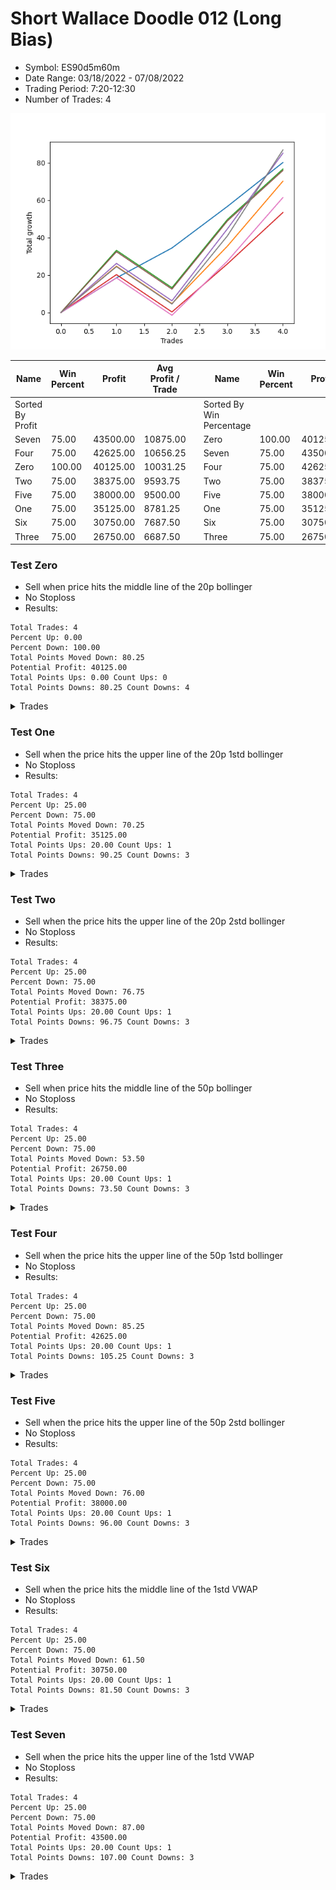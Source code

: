 # Short Wallace Doodle 012 (Long Bias)
- Symbol: ES90d5m60m
- Date Range: 03/18/2022 - 07/08/2022
- Trading Period: 7:20-12:30
- Number of Trades: 4

![Plot](ShortWallaceDoodle012ES90d5m60m(LongBias).png)

| Name | Win Percent | Profit | Avg Profit / Trade |     | Name | Win Percent | Profit | Avg Profit / Trade |
| ---- | ----------- | ------ | ------------------ | --- | ---- | ----------- | ------ | ------------------ |
| Sorted By <br> Profit | | | | | Sorted By <br> Win Percentage ||||
| Seven | 75.00 | 43500.00 | 10875.00 |     | Zero | 100.00 | 40125.00 | 10031.25 |
| Four | 75.00 | 42625.00 | 10656.25 |     | Seven | 75.00 | 43500.00 | 10875.00 |
| Zero | 100.00 | 40125.00 | 10031.25 |     | Four | 75.00 | 42625.00 | 10656.25 |
| Two | 75.00 | 38375.00 | 9593.75 |     | Two | 75.00 | 38375.00 | 9593.75 |
| Five | 75.00 | 38000.00 | 9500.00 |     | Five | 75.00 | 38000.00 | 9500.00 |
| One | 75.00 | 35125.00 | 8781.25 |     | One | 75.00 | 35125.00 | 8781.25 |
| Six | 75.00 | 30750.00 | 7687.50 |     | Six | 75.00 | 30750.00 | 7687.50 |
| Three | 75.00 | 26750.00 | 6687.50 |     | Three | 75.00 | 26750.00 | 6687.50 |

### Test Zero
* Sell when price hits the middle line of the 20p bollinger
* No Stoploss
* Results:
```
Total Trades: 4
Percent Up: 0.00
Percent Down: 100.00
Total Points Moved Down: 80.25
Potential Profit: 40125.00
Total Points Ups: 0.00 Count Ups: 0
Total Points Downs: 80.25 Count Downs: 4
```

<details><summary>Trades</summary>

<code>In: 2022-04-06 11:05:00		Out: 2022-04-06 11:08:10		Total Position Time: 03:10		Total Move Down: 18.50		Total to Date: 18.50</code> <br />
<code>In: 2022-04-25 11:35:00		Out: 2022-04-25 12:07:15		Total Position Time: 32:15		Total Move Down: 16.00		Total to Date: 34.50</code> <br />
<code>In: 2022-05-19 08:50:00		Out: 2022-05-19 09:21:05		Total Position Time: 31:05		Total Move Down: 22.25		Total to Date: 56.75</code> <br />
<code>In: 2022-05-19 12:05:00		Out: 2022-05-19 12:18:20		Total Position Time: 13:20		Total Move Down: 23.50		Total to Date: 80.25</code> <br />


</details>

### Test One
* Sell when the price hits the upper line of the 20p 1std bollinger
* No Stoploss
* Results:
```
Total Trades: 4
Percent Up: 25.00
Percent Down: 75.00
Total Points Moved Down: 70.25
Potential Profit: 35125.00
Total Points Ups: 20.00 Count Ups: 1
Total Points Downs: 90.25 Count Downs: 3
```

<details><summary>Trades</summary>

<code>In: 2022-04-06 11:05:00		Out: 2022-04-06 11:09:45		Total Position Time: 04:45		Total Move Down: 24.75		Total to Date: 24.75</code> <br />
<code>In: 2022-04-25 11:35:00		Out: 2022-04-25 12:35:55		Total Position Time: 60:55		Total Move Down: -20.00		Total to Date: 4.75</code> <br />
<code>In: 2022-05-19 08:50:00		Out: 2022-05-19 09:40:30		Total Position Time: 50:30		Total Move Down: 30.75		Total to Date: 35.50</code> <br />
<code>In: 2022-05-19 12:05:00		Out: 2022-05-19 12:24:50		Total Position Time: 19:50		Total Move Down: 34.75		Total to Date: 70.25</code> <br />


</details>

### Test Two
* Sell when the price hits the upper line of the 20p 2std bollinger
* No Stoploss
* Results:
```
Total Trades: 4
Percent Up: 25.00
Percent Down: 75.00
Total Points Moved Down: 76.75
Potential Profit: 38375.00
Total Points Ups: 20.00 Count Ups: 1
Total Points Downs: 96.75 Count Downs: 3
```

<details><summary>Trades</summary>

<code>In: 2022-04-06 11:05:00		Out: 2022-04-06 11:15:15		Total Position Time: 10:15		Total Move Down: 33.25		Total to Date: 33.25</code> <br />
<code>In: 2022-04-25 11:35:00		Out: 2022-04-25 12:35:55		Total Position Time: 60:55		Total Move Down: -20.00		Total to Date: 13.25</code> <br />
<code>In: 2022-05-19 08:50:00		Out: 2022-05-19 09:50:55		Total Position Time: 60:55		Total Move Down: 36.50		Total to Date: 49.75</code> <br />
<code>In: 2022-05-19 12:05:00		Out: 2022-05-19 12:46:00		Total Position Time: 41:00		Total Move Down: 27.00		Total to Date: 76.75</code> <br />


</details>

### Test Three
* Sell when price hits the middle line of the 50p bollinger
* No Stoploss
* Results:
```
Total Trades: 4
Percent Up: 25.00
Percent Down: 75.00
Total Points Moved Down: 53.50
Potential Profit: 26750.00
Total Points Ups: 20.00 Count Ups: 1
Total Points Downs: 73.50 Count Downs: 3
```

<details><summary>Trades</summary>

<code>In: 2022-04-06 11:05:00		Out: 2022-04-06 11:08:35		Total Position Time: 03:35		Total Move Down: 20.25		Total to Date: 20.25</code> <br />
<code>In: 2022-04-25 11:35:00		Out: 2022-04-25 12:35:55		Total Position Time: 60:55		Total Move Down: -20.00		Total to Date: 0.25</code> <br />
<code>In: 2022-05-19 08:50:00		Out: 2022-05-19 09:37:05		Total Position Time: 47:05		Total Move Down: 25.75		Total to Date: 26.00</code> <br />
<code>In: 2022-05-19 12:05:00		Out: 2022-05-19 12:21:15		Total Position Time: 16:15		Total Move Down: 27.50		Total to Date: 53.50</code> <br />


</details>

### Test Four
* Sell when the price hits the upper line of the 50p 1std bollinger
* No Stoploss
* Results:
```
Total Trades: 4
Percent Up: 25.00
Percent Down: 75.00
Total Points Moved Down: 85.25
Potential Profit: 42625.00
Total Points Ups: 20.00 Count Ups: 1
Total Points Downs: 105.25 Count Downs: 3
```

<details><summary>Trades</summary>

<code>In: 2022-04-06 11:05:00		Out: 2022-04-06 11:11:20		Total Position Time: 06:20		Total Move Down: 26.25		Total to Date: 26.25</code> <br />
<code>In: 2022-04-25 11:35:00		Out: 2022-04-25 12:35:55		Total Position Time: 60:55		Total Move Down: -20.00		Total to Date: 6.25</code> <br />
<code>In: 2022-05-19 08:50:00		Out: 2022-05-19 09:45:45		Total Position Time: 55:45		Total Move Down: 38.50		Total to Date: 44.75</code> <br />
<code>In: 2022-05-19 12:05:00		Out: 2022-05-19 12:30:05		Total Position Time: 25:05		Total Move Down: 40.50		Total to Date: 85.25</code> <br />


</details>

### Test Five
* Sell when the price hits the upper line of the 50p 2std bollinger
* No Stoploss
* Results:
```
Total Trades: 4
Percent Up: 25.00
Percent Down: 75.00
Total Points Moved Down: 76.00
Potential Profit: 38000.00
Total Points Ups: 20.00 Count Ups: 1
Total Points Downs: 96.00 Count Downs: 3
```

<details><summary>Trades</summary>

<code>In: 2022-04-06 11:05:00		Out: 2022-04-06 11:15:05		Total Position Time: 10:05		Total Move Down: 32.50		Total to Date: 32.50</code> <br />
<code>In: 2022-04-25 11:35:00		Out: 2022-04-25 12:35:55		Total Position Time: 60:55		Total Move Down: -20.00		Total to Date: 12.50</code> <br />
<code>In: 2022-05-19 08:50:00		Out: 2022-05-19 09:50:55		Total Position Time: 60:55		Total Move Down: 36.50		Total to Date: 49.00</code> <br />
<code>In: 2022-05-19 12:05:00		Out: 2022-05-19 12:46:00		Total Position Time: 41:00		Total Move Down: 27.00		Total to Date: 76.00</code> <br />


</details>

### Test Six
* Sell when the price hits the middle line of the 1std VWAP
* No Stoploss
* Results:
```
Total Trades: 4
Percent Up: 25.00
Percent Down: 75.00
Total Points Moved Down: 61.50
Potential Profit: 30750.00
Total Points Ups: 20.00 Count Ups: 1
Total Points Downs: 81.50 Count Downs: 3
```

<details><summary>Trades</summary>

<code>In: 2022-04-06 11:05:00		Out: 2022-04-06 11:08:10		Total Position Time: 03:10		Total Move Down: 18.50		Total to Date: 18.50</code> <br />
<code>In: 2022-04-25 11:35:00		Out: 2022-04-25 12:35:55		Total Position Time: 60:55		Total Move Down: -20.00		Total to Date: -1.50</code> <br />
<code>In: 2022-05-19 08:50:00		Out: 2022-05-19 09:39:15		Total Position Time: 49:15		Total Move Down: 29.00		Total to Date: 27.50</code> <br />
<code>In: 2022-05-19 12:05:00		Out: 2022-05-19 12:24:45		Total Position Time: 19:45		Total Move Down: 34.00		Total to Date: 61.50</code> <br />


</details>

### Test Seven
* Sell when the price hits the upper line of the 1std VWAP
* No Stoploss
* Results:
```
Total Trades: 4
Percent Up: 25.00
Percent Down: 75.00
Total Points Moved Down: 87.00
Potential Profit: 43500.00
Total Points Ups: 20.00 Count Ups: 1
Total Points Downs: 107.00 Count Downs: 3
```

<details><summary>Trades</summary>

<code>In: 2022-04-06 11:05:00		Out: 2022-04-06 11:09:40		Total Position Time: 04:40		Total Move Down: 24.50		Total to Date: 24.50</code> <br />
<code>In: 2022-04-25 11:35:00		Out: 2022-04-25 12:35:55		Total Position Time: 60:55		Total Move Down: -20.00		Total to Date: 4.50</code> <br />
<code>In: 2022-05-19 08:50:00		Out: 2022-05-19 09:50:55		Total Position Time: 60:55		Total Move Down: 36.50		Total to Date: 41.00</code> <br />
<code>In: 2022-05-19 12:05:00		Out: 2022-05-19 12:42:25		Total Position Time: 37:25		Total Move Down: 46.00		Total to Date: 87.00</code> <br />


</details>
